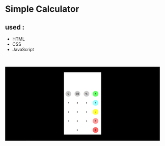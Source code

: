 # Simple Calculator

## used :
- HTML
- CSS
- JavaScript

<br><br>
<img src="Image.png" width="800">